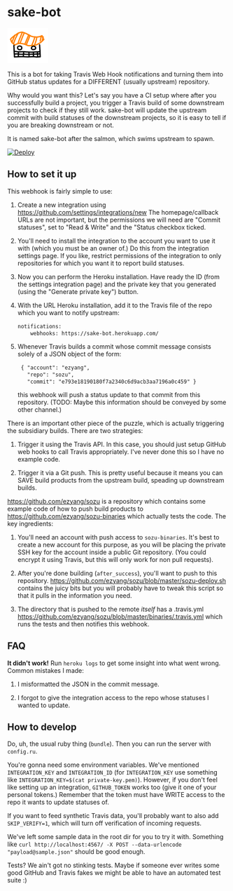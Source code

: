 # sake-bot


![sake-bot](https://raw.githubusercontent.com/ezyang/sake-bot/master/sake-bot.png)

This is a bot for taking Travis Web Hook notifications and turning them
into GitHub status updates for a DIFFERENT (usually upstream)
repository.

Why would you want this?  Let's say you have a CI setup where after you
successfully build a project, you trigger a Travis build of some
downstream projects to check if they still work.  sake-bot will update
the upstream commit with build statuses of the downstream projects,
so it is easy to tell if you are breaking downstream or not.

It is named sake-bot after the salmon, which swims upstream to spawn.

[![Deploy](https://www.herokucdn.com/deploy/button.svg)](https://heroku.com/deploy)

## How to set it up

This webhook is fairly simple to use:

1. Create a new integration using https://github.com/settings/integrations/new
   The homepage/callback URLs are not important, but the permissions we
   will need are "Commit statuses", set to "Read & Write" and the
   "Status checkbox ticked.

2. You'll need to install the integration to the account you want
   to use it with (which you must be an owner of.)  Do this from
   the integration settings page.  If you like, restrict permissions
   of the integration to only repositories for which you want
   it to report build statuses.

3. Now you can perform the Heroku installation.  Have ready the ID
   (from the settings integration page) and the private key that
   you generated (using the "Generate private key") button.

4. With the URL Heroku installation, add it to the Travis file
   of the repo which you want to notify upstream:

    ```
    notifications:
        webhooks: https://sake-bot.herokuapp.com/
    ```

5. Whenever Travis builds a commit whose commit message consists
   solely of a JSON object of the form:

   ```
    { "account": "ezyang",
      "repo": "sozu",
      "commit": "e793e18190180f7a2340c6d9acb3aa7196a0c459" }
   ```

   this webhook will push a status update to that commit from this
   repository.  (TODO: Maybe this information should be conveyed
   by some other channel.)

There is an important other piece of the puzzle, which is actually
triggering the subsidiary builds.  There are two strategies:

1. Trigger it using the Travis API.  In this case, you should just
   setup GitHub web hooks to call Travis appropriately.  I've never done this
   so I have no example code.

2. Trigger it via a Git push.  This is pretty useful because it
   means you can SAVE build products from the upstream build,
   speading up downstream builds.

https://github.com/ezyang/sozu is a repository which contains some
example code of how to push build products to
https://github.com/ezyang/sozu-binaries which actually tests the code.
The key ingredients:

1. You'll need an account with push access to `sozu-binaries`.
   It's best to create a new account for this purpose, as you
   will be placing the private SSH key for the account inside a public
   Git repository.  (You could encrypt it using Travis, but this will
   only work for non pull requests).

2. After you're done building (`after_success`), you'll want to
   push to this repository.
   https://github.com/ezyang/sozu/blob/master/sozu-deploy.sh contains
   the juicy bits but you will probably have to tweak this script
   so that it pulls in the information you need.

3. The directory that is pushed to the remote *itself* has a .travis.yml
   https://github.com/ezyang/sozu/blob/master/binaries/.travis.yml which
   runs the tests and then notifies this webhook.

## FAQ

**It didn't work!**  Run `heroku logs` to get some insight into what
went wrong.  Common mistakes I made:

1. I misformatted the JSON in the commit message.

2. I forgot to give the integration access to the repo whose statuses
   I wanted to update.

## How to develop

Do, uh, the usual ruby thing (`bundle`).  Then you can run the
server with `config.ru`.

You're gonna need some environment variables.  We've mentioned
`INTEGRATION_KEY` and `INTEGRATION_ID` (for `INTEGRATION_KEY`
use something like `INTEGRATION_KEY=$(cat private-key.pem)`).
However, if you don't feel like setting up an integration,
`GITHUB_TOKEN` works too (give it one of your personal tokens.)
Remember that the token must have WRITE access to the repo it
wants to update statuses of.

If you want to feed synthetic Travis data, you'll probably want
to also add `SKIP_VERIFY=1`, which will turn off verification of
incoming requests.

We've left some sample data in the root dir for you to
try it with.  Something like
`curl http://localhost:4567/ -X POST --data-urlencode "payload@sample.json"`
should be good enough.

Tests? We ain't got no stinking tests. Maybe if someone ever writes
some good GitHub and Travis fakes we might be able to have an automated
test suite :)
